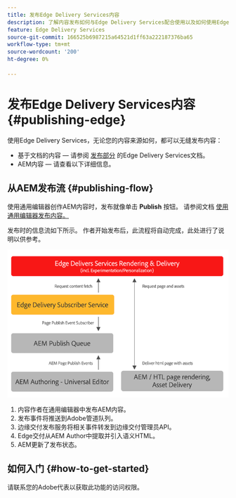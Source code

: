 ```yaml
---
title: 发布Edge Delivery Services内容
description: 了解内容发布如何与Edge Delivery Services配合使用以及如何使用Edge Delivery Services发布AEM内容。
feature: Edge Delivery Services
source-git-commit: 166525b6987215a64521d1ff63a222187376ba65
workflow-type: tm+mt
source-wordcount: '200'
ht-degree: 0%

---
```



# 发布Edge Delivery Services内容 {#publishing-edge}

使用Edge Delivery Services，无论您的内容来源如何，都可以无缝发布内容：

* 基于文档的内容 — 请参阅 [发布部分](/help/edge/docs/authoring.md) 的Edge Delivery Services文档。
* AEM内容 — 请查看以下详细信息。

## 从AEM发布流 {#publishing-flow}

使用通用编辑器创作AEM内容时，发布就像单击 **Publish** 按钮。 请参阅文档 [使用通用编辑器发布内容。](/help/implementing/universal-editor/publishing.md)

发布时的信息流如下所示。 作者开始发布后，此流程将自动完成，此处进行了说明以供参考。

![从AEM发布到Edge Delivery Services时的信息流](assets/publishing-flow.png)

1. 内容作者在通用编辑器中发布AEM内容。
1. 发布事件将推送到Adobe管道队列。
1. 边缘交付发布服务将相关事件转发到边缘交付管理员API。
1. Edge交付从AEM Author中提取并引入语义HTML。
1. AEM更新了发布状态。

## 如何入门 {#how-to-get-started}

请联系您的Adobe代表以获取此功能的访问权限。
